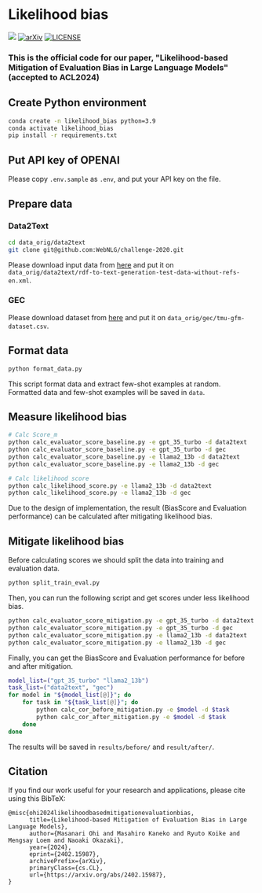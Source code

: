 # Likelihood bias

![](https://img.shields.io/badge/Made_with-python-blue.svg)
[![arXiv](https://img.shields.io/badge/arXiv-2307.11729-b31b1b.svg)](https://arxiv.org/pdf/2402.15987)
[![LICENSE](https://img.shields.io/badge/License-Apache--2.0-green.svg)](./LICENSE)

### This is the official code for our paper, "Likelihood-based Mitigation of Evaluation Bias in Large Language Models" (accepted to ACL2024)

## Create Python environment

```bash
conda create -n likelihood_bias python=3.9
conda activate likelihood_bias
pip install -r requirements.txt
```

## Put API key of OPENAI

Please copy `.env.sample` as `.env`, and put your API key on the file.

## Prepare data

### Data2Text

```bash
cd data_orig/data2text
git clone git@github.com:WebNLG/challenge-2020.git
```

Please download input data from [here](https://gitlab.com/shimorina/webnlg-dataset/-/blob/master/release_v3.0/en/test/rdf-to-text-generation-test-data-without-refs-en.xml) and put it on `data_orig/data2text/rdf-to-text-generation-test-data-without-refs-en.xml`.

### GEC

Please download dataset from [here](https://github.com/tmu-nlp/TMU-GFM-Dataset/blob/main/tmu-gfm-dataset.csv) and put it on `data_orig/gec/tmu-gfm-dataset.csv`.

## Format data

```bash
python format_data.py
```

This script format data and extract few-shot examples at random.
Formatted data and few-shot examples will be saved in `data`.

## Measure likelihood bias

```bash
# Calc Score_m
python calc_evaluator_score_baseline.py -e gpt_35_turbo -d data2text
python calc_evaluator_score_baseline.py -e gpt_35_turbo -d gec
python calc_evaluator_score_baseline.py -e llama2_13b -d data2text
python calc_evaluator_score_baseline.py -e llama2_13b -d gec

# Calc likelihood score
python calc_likelihood_score.py -e llama2_13b -d data2text
python calc_likelihood_score.py -e llama2_13b -d gec
```

Due to the design of implementation, the result (BiasScore and Evaluation performance) can be calculated after mitigating likelihood bias.

## Mitigate likelihood bias

Before calculating scores we should split the data into training and evaluation data.

```bash
python split_train_eval.py
```

Then, you can run the following script and get scores under less likelihood bias.

```bash
python calc_evaluator_score_mitigation.py -e gpt_35_turbo -d data2text
python calc_evaluator_score_mitigation.py -e gpt_35_turbo -d gec
python calc_evaluator_score_mitigation.py -e llama2_13b -d data2text
python calc_evaluator_score_mitigation.py -e llama2_13b -d gec
```

Finally, you can get the BiasScore and Evaluation performance for before and after mitigation.

```bash
model_list=("gpt_35_turbo" "llama2_13b")
task_list=("data2text", "gec")
for model in "${model_list[@]}"; do
    for task in "${task_list[@]}"; do
        python calc_cor_before_mitigation.py -e $model -d $task
        python calc_cor_after_mitigation.py -e $model -d $task
    done
done
```

The results will be saved in `results/before/` and `result/after/`.

## Citation

If you find our work useful for your research and applications, please cite using this BibTeX:

```
@misc{ohi2024likelihoodbasedmitigationevaluationbias,
      title={Likelihood-based Mitigation of Evaluation Bias in Large Language Models}, 
      author={Masanari Ohi and Masahiro Kaneko and Ryuto Koike and Mengsay Loem and Naoaki Okazaki},
      year={2024},
      eprint={2402.15987},
      archivePrefix={arXiv},
      primaryClass={cs.CL},
      url={https://arxiv.org/abs/2402.15987}, 
}
```